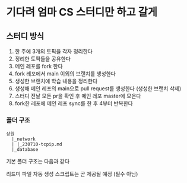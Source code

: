 # 기다려 엄마 CS 스터디만 하고 갈게

## 스터디 방식

1. 한 주에 3개의 토픽을 각자 정리한다
2. 정리한 토픽들을 공유한다
3. 메인 레포를 fork 한다
4. fork 레포에서 main 이외의 브랜치를 생성한다
5. 생성한 브랜치에 학습 내용을 정리한다
6. 생성해 메인 레포의 main으로 pull request를 생성한다 (생성한 브랜치 삭제)
7. 스터디 전날 모든 pr을 확인 후 메인 레포 master에 모은다
8. fork한 레포에 메인 레포 sync를 한 후 4부터 반복한다

### 폴더 구조

```shell
상원
  |_network
  | |_230710-tcpip.md
  |_database
```

기본 폴더 구조는 다음과 같다

리드미 파일 자동 생성 스크립트는 곧 제공될 예정 (필수 아님)
